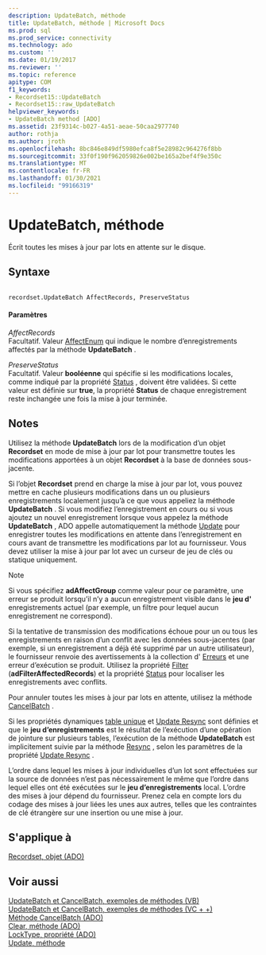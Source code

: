 ```yaml
---
description: UpdateBatch, méthode
title: UpdateBatch, méthode | Microsoft Docs
ms.prod: sql
ms.prod_service: connectivity
ms.technology: ado
ms.custom: ''
ms.date: 01/19/2017
ms.reviewer: ''
ms.topic: reference
apitype: COM
f1_keywords:
- Recordset15::UpdateBatch
- Recordset15::raw_UpdateBatch
helpviewer_keywords:
- UpdateBatch method [ADO]
ms.assetid: 23f9314c-b027-4a51-aeae-50caa2977740
author: rothja
ms.author: jroth
ms.openlocfilehash: 8bc846e849df5980efca8f5e28982c964276f8bb
ms.sourcegitcommit: 33f0f190f962059826e002be165a2bef4f9e350c
ms.translationtype: MT
ms.contentlocale: fr-FR
ms.lasthandoff: 01/30/2021
ms.locfileid: "99166319"
---
```

# <a name="updatebatch-method"></a>UpdateBatch, méthode
Écrit toutes les mises à jour par lots en attente sur le disque.  
  
## <a name="syntax"></a>Syntaxe  
  
```  
  
recordset.UpdateBatch AffectRecords, PreserveStatus  
```  
  
#### <a name="parameters"></a>Paramètres  
 *AffectRecords*  
 Facultatif. Valeur [AffectEnum](./affectenum.md) qui indique le nombre d’enregistrements affectés par la méthode **UpdateBatch** .  
  
 *PreserveStatus*  
 Facultatif. Valeur **booléenne** qui spécifie si les modifications locales, comme indiqué par la propriété [Status](./status-property-ado-recordset.md) , doivent être validées. Si cette valeur est définie sur **true**, la propriété **Status** de chaque enregistrement reste inchangée une fois la mise à jour terminée.  
  
## <a name="remarks"></a>Notes  
 Utilisez la méthode **UpdateBatch** lors de la modification d’un objet **Recordset** en mode de mise à jour par lot pour transmettre toutes les modifications apportées à un objet **Recordset** à la base de données sous-jacente.  
  
 Si l’objet **Recordset** prend en charge la mise à jour par lot, vous pouvez mettre en cache plusieurs modifications dans un ou plusieurs enregistrements localement jusqu’à ce que vous appeliez la méthode **UpdateBatch** . Si vous modifiez l’enregistrement en cours ou si vous ajoutez un nouvel enregistrement lorsque vous appelez la méthode **UpdateBatch** , ADO appelle automatiquement la méthode [Update](./update-method.md) pour enregistrer toutes les modifications en attente dans l’enregistrement en cours avant de transmettre les modifications par lot au fournisseur. Vous devez utiliser la mise à jour par lot avec un curseur de jeu de clés ou statique uniquement.  
  
> [!NOTE]
>  Si vous spécifiez **adAffectGroup** comme valeur pour ce paramètre, une erreur se produit lorsqu’il n’y a aucun enregistrement visible dans le **jeu d'** enregistrements actuel (par exemple, un filtre pour lequel aucun enregistrement ne correspond).  
  
 Si la tentative de transmission des modifications échoue pour un ou tous les enregistrements en raison d’un conflit avec les données sous-jacentes (par exemple, si un enregistrement a déjà été supprimé par un autre utilisateur), le fournisseur renvoie des avertissements à la collection d' [Erreurs](./errors-collection-ado.md) et une erreur d’exécution se produit. Utilisez la propriété [Filter](./filter-property.md) (**adFilterAffectedRecords**) et la propriété [Status](./status-property-ado-recordset.md) pour localiser les enregistrements avec conflits.  
  
 Pour annuler toutes les mises à jour par lots en attente, utilisez la méthode [CancelBatch](./cancelbatch-method-ado.md) .  
  
 Si les propriétés dynamiques [table unique](./unique-table-unique-schema-unique-catalog-properties-dynamic-ado.md) et [Update Resync](./update-resync-property-dynamic-ado.md) sont définies et que le **jeu d’enregistrements** est le résultat de l’exécution d’une opération de jointure sur plusieurs tables, l’exécution de la méthode **UpdateBatch** est implicitement suivie par la méthode [Resync](./resync-method.md) , selon les paramètres de la propriété [Update Resync](./update-resync-property-dynamic-ado.md) .  
  
 L’ordre dans lequel les mises à jour individuelles d’un lot sont effectuées sur la source de données n’est pas nécessairement le même que l’ordre dans lequel elles ont été exécutées sur le **jeu d’enregistrements** local. L’ordre des mises à jour dépend du fournisseur. Prenez cela en compte lors du codage des mises à jour liées les unes aux autres, telles que les contraintes de clé étrangère sur une insertion ou une mise à jour.  
  
## <a name="applies-to"></a>S'applique à  
 [Recordset, objet (ADO)](./recordset-object-ado.md)  
  
## <a name="see-also"></a>Voir aussi  
 [UpdateBatch et CancelBatch, exemples de méthodes (VB)](./updatebatch-and-cancelbatch-methods-example-vb.md)   
 [UpdateBatch et CancelBatch, exemples de méthodes (VC + +)](./updatebatch-and-cancelbatch-methods-example-vc.md)   
 [Méthode CancelBatch (ADO)](./cancelbatch-method-ado.md)   
 [Clear, méthode (ADO)](./clear-method-ado.md)   
 [LockType, propriété (ADO)](./locktype-property-ado.md)   
 [Update, méthode](./update-method.md)